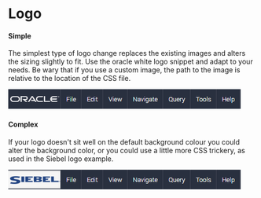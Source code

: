 # Logo
#### Simple
The simplest type of logo change replaces the existing images and alters the sizing slightly to fit. Use the oracle white logo snippet and adapt to your needs. Be wary that if you use a custom image, the path to the image is relative to the location of the CSS file.

![](oracle-white-logo-outcome.png)

#### Complex
If your logo doesn't sit well on the default background colour you could alter the background color, or you could use a little more CSS trickery, as used in the Siebel logo example.

![](siebel-logo-outcome.png)